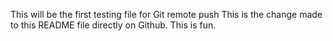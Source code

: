 This will be the first testing file for Git remote push
This is the change made to this README file directly on Github. This is fun.
